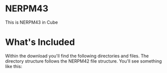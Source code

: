 # NERPM43
This is NERPM43 in Cube

# What's Included
Within the download you'll find the following directories and files. The directory structure follows the NERPM42 file structure. You'll see something like this:



# 
